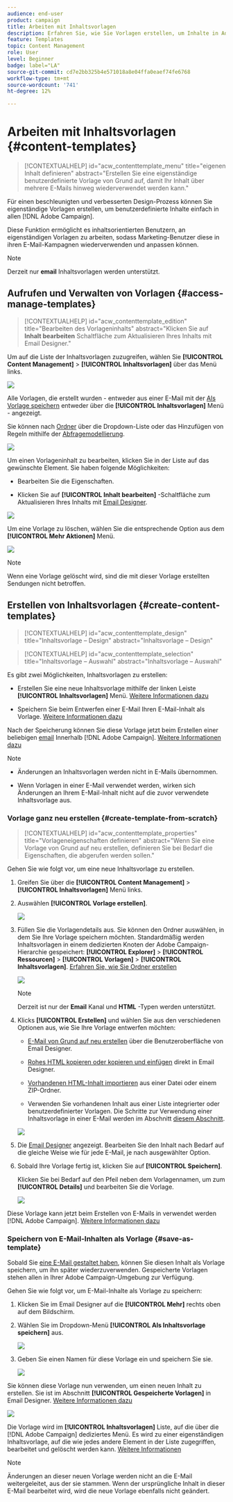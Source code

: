 ```yaml
---
audience: end-user
product: campaign
title: Arbeiten mit Inhaltsvorlagen
description: Erfahren Sie, wie Sie Vorlagen erstellen, um Inhalte in Adobe Campaign-E-Mails wiederzuverwenden.
feature: Templates
topic: Content Management
role: User
level: Beginner
badge: label="LA"
source-git-commit: cd7e2bb325b4e571018a8e04ffa0eaef74fe6768
workflow-type: tm+mt
source-wordcount: '741'
ht-degree: 12%

---
```


# Arbeiten mit Inhaltsvorlagen {#content-templates}

>[!CONTEXTUALHELP]
>id="acw_contenttemplate_menu"
>title="eigenen Inhalt definieren"
>abstract="Erstellen Sie eine eigenständige benutzerdefinierte Vorlage von Grund auf, damit Ihr Inhalt über mehrere E-Mails hinweg wiederverwendet werden kann."

Für einen beschleunigten und verbesserten Design-Prozess können Sie eigenständige Vorlagen erstellen, um benutzerdefinierte Inhalte einfach in allen [!DNL Adobe Campaign].

Diese Funktion ermöglicht es inhaltsorientierten Benutzern, an eigenständigen Vorlagen zu arbeiten, sodass Marketing-Benutzer diese in ihren E-Mail-Kampagnen wiederverwenden und anpassen können.

>[!NOTE]
>
>Derzeit nur **email** Inhaltsvorlagen werden unterstützt.

## Aufrufen und Verwalten von Vorlagen {#access-manage-templates}

>[!CONTEXTUALHELP]
>id="acw_contenttemplate_edition"
>title="Bearbeiten des Vorlageninhalts"
>abstract="Klicken Sie auf **Inhalt bearbeiten** Schaltfläche zum Aktualisieren Ihres Inhalts mit Email Designer."

Um auf die Liste der Inhaltsvorlagen zuzugreifen, wählen Sie **[!UICONTROL Content Management]** > **[!UICONTROL Inhaltsvorlagen]** über das Menü links.

![](assets/content-template-list.png)

Alle Vorlagen, die erstellt wurden - entweder aus einer E-Mail mit der [Als Vorlage speichern](#save-as-template) entweder über die **[!UICONTROL Inhaltsvorlagen]** Menü - angezeigt.

<!--You can sort content templates by creation or modification date. You can also choose to display only the items that you created or modified.-->

Sie können nach [Ordner](../get-started/permissions.md#folders) über die Dropdown-Liste oder das Hinzufügen von Regeln mithilfe der [Abfragemodellierung](../query/query-modeler-overview.md).

![](assets/content-template-list-filters.png)

Um einen Vorlageninhalt zu bearbeiten, klicken Sie in der Liste auf das gewünschte Element. Sie haben folgende Möglichkeiten:

* Bearbeiten Sie die Eigenschaften.

* Klicken Sie auf **[!UICONTROL Inhalt bearbeiten]** -Schaltfläche zum Aktualisieren Ihres Inhalts mit [Email Designer](get-started-email-designer.md).

![](assets/content-template-edition.png)

Um eine Vorlage zu löschen, wählen Sie die entsprechende Option aus dem **[!UICONTROL Mehr Aktionen]** Menü.

![](assets/content-template-list-delete.png)

>[!NOTE]
>
>Wenn eine Vorlage gelöscht wird, sind die mit dieser Vorlage erstellten Sendungen nicht betroffen.

## Erstellen von Inhaltsvorlagen {#create-content-templates}

>[!CONTEXTUALHELP]
>id="acw_contenttemplate_design"
>title="Inhaltsvorlage – Design"
>abstract="Inhaltsvorlage – Design"

>[!CONTEXTUALHELP]
>id="acw_contenttemplate_selection"
>title="Inhaltsvorlage – Auswahl"
>abstract="Inhaltsvorlage – Auswahl"

Es gibt zwei Möglichkeiten, Inhaltsvorlagen zu erstellen:

* Erstellen Sie eine neue Inhaltsvorlage mithilfe der linken Leiste **[!UICONTROL Inhaltsvorlagen]** Menü. [Weitere Informationen dazu](#create-template-from-scratch)

* Speichern Sie beim Entwerfen einer E-Mail Ihren E-Mail-Inhalt als Vorlage. [Weitere Informationen dazu](#save-as-template)

Nach der Speicherung können Sie diese Vorlage jetzt beim Erstellen einer beliebigen [email](../email/create-email.md) Innerhalb [!DNL Adobe Campaign]. [Weitere Informationen dazu](use-email-templates.md)

>[!NOTE]
>
>* Änderungen an Inhaltsvorlagen werden nicht in E-Mails übernommen.
>
>* Wenn Vorlagen in einer E-Mail verwendet werden, wirken sich Änderungen an Ihrem E-Mail-Inhalt nicht auf die zuvor verwendete Inhaltsvorlage aus.

### Vorlage ganz neu erstellen {#create-template-from-scratch}

>[!CONTEXTUALHELP]
>id="acw_contenttemplate_properties"
>title="Vorlageneigenschaften definieren"
>abstract="Wenn Sie eine Vorlage von Grund auf neu erstellen, definieren Sie bei Bedarf die Eigenschaften, die abgerufen werden sollen."

Gehen Sie wie folgt vor, um eine neue Inhaltsvorlage zu erstellen.

1. Greifen Sie über die **[!UICONTROL Content Management]** > **[!UICONTROL Inhaltsvorlagen]** Menü links.

1. Auswählen **[!UICONTROL Vorlage erstellen]**.

   ![](assets/content-template-create.png)

1. Füllen Sie die Vorlagendetails aus. Sie können den Ordner auswählen, in dem Sie Ihre Vorlage speichern möchten. Standardmäßig werden Inhaltsvorlagen in einem dedizierten Knoten der Adobe Campaign-Hierarchie gespeichert: **[!UICONTROL Explorer]** > **[!UICONTROL Ressourcen]** > **[!UICONTROL Vorlagen]** > **[!UICONTROL Inhaltsvorlagen]**. [Erfahren Sie, wie Sie Ordner erstellen](../get-started/permissions.md#folders)

   ![](assets/content-template-details.png)

   >[!NOTE]
   >
   >Derzeit ist nur der **Email** Kanal und **HTML** -Typen werden unterstützt.

1. Klicks **[!UICONTROL Erstellen]** und wählen Sie aus den verschiedenen Optionen aus, wie Sie Ihre Vorlage entwerfen möchten:

   * [E-Mail von Grund auf neu erstellen](create-email-content.md) über die Benutzeroberfläche von Email Designer.

   * [Rohes HTML kopieren oder kopieren und einfügen](code-content.md) direkt in Email Designer.

   * [Vorhandenen HTML-Inhalt importieren](existing-content.md) aus einer Datei oder einem ZIP-Ordner.

   * Verwenden Sie vorhandenen Inhalt aus einer Liste integrierter oder benutzerdefinierter Vorlagen. Die Schritte zur Verwendung einer Inhaltsvorlage in einer E-Mail werden im Abschnitt [diesem Abschnitt](use-email-templates.md).

   ![](assets/email_designer-templates.png)

1. Die [Email Designer](get-started-email-designer.md) angezeigt. Bearbeiten Sie den Inhalt nach Bedarf auf die gleiche Weise wie für jede E-Mail, je nach ausgewählter Option.

   <!--You can test your content if needed. [Learn how](#test-template)-->

1. Sobald Ihre Vorlage fertig ist, klicken Sie auf **[!UICONTROL Speichern]**.

   Klicken Sie bei Bedarf auf den Pfeil neben dem Vorlagennamen, um zum **[!UICONTROL Details]** und bearbeiten Sie die Vorlage.

   ![](assets/content-template-save-back.png)

Diese Vorlage kann jetzt beim Erstellen von E-Mails in verwendet werden [!DNL Adobe Campaign]. [Weitere Informationen dazu](use-email-templates.md)

### Speichern von E-Mail-Inhalten als Vorlage {#save-as-template}

Sobald Sie [eine E-Mail gestaltet haben](create-email-content.md), können Sie diesen Inhalt als Vorlage speichern, um ihn später wiederzuverwenden. Gespeicherte Vorlagen stehen allen in Ihrer Adobe Campaign-Umgebung zur Verfügung.

Gehen Sie wie folgt vor, um E-Mail-Inhalte als Vorlage zu speichern:

1. Klicken Sie im Email Designer auf die **[!UICONTROL Mehr]** rechts oben auf dem Bildschirm.

1. Wählen Sie im Dropdown-Menü **[!UICONTROL Als Inhaltsvorlage speichern]** aus.

   ![](assets/email_designer-save-template.png)

1. Geben Sie einen Namen für diese Vorlage ein und speichern Sie sie.

   ![](assets/email_designer-template-name.png)

Sie können diese Vorlage nun verwenden, um einen neuen Inhalt zu erstellen. Sie ist im Abschnitt **[!UICONTROL Gespeicherte Vorlagen]** in Email Designer. [Weitere Informationen dazu](use-email-templates.md)

![](assets/email_designer-saved-template.png)

Die Vorlage wird im **[!UICONTROL Inhaltsvorlagen]** Liste, auf die über die [!DNL Adobe Campaign] dediziertes Menü. Es wird zu einer eigenständigen Inhaltsvorlage, auf die wie jedes andere Element in der Liste zugegriffen, bearbeitet und gelöscht werden kann. [Weitere Informationen](#access-manage-templates)

>[!NOTE]
>
>Änderungen an dieser neuen Vorlage werden nicht an die E-Mail weitergeleitet, aus der sie stammen. Wenn der ursprüngliche Inhalt in dieser E-Mail bearbeitet wird, wird die neue Vorlage ebenfalls nicht geändert.

<!--
Test your content template {#test-template}

You can test the rendering of any email content template, whether created from scratch or from an email. To do so, follow the steps below.

1. Access the content template list through the **[!UICONTROL Content Management]** > **[!UICONTROL Content Templates]** menu and select any template.

1. Click **[!UICONTROL Edit content]** from the **[!UICONTROL Template properties]**.

1. Click **[!UICONTROL Simulate Content]** and select a test profile to check your email rendering. You can choose the desktop or mobile view. [Learn more](../content-management/preview-test.md)

    ![](../email/assets/content-template-stimulate.png)

1. You can send a proof to test your content and have it approved by some internal users before using it in a journey or a campaign.

    * To do so, click the **[!UICONTROL Send proof]** button and follow the steps described in [this section](../content-management/proofs.md).
    
    * Before sending the proof, you must select the [email surface](../configuration/channel-surfaces.md) that will be used to test your content.

        ![](../email/assets/content-template-stimulate-proof-surface.png)

>[!CAUTION]
>
>Currently tracking is not supported when testing email content templates, meaning that tracking events, UTM parameters and landing page links will not be effective in the proofs that are being sent from a template. To test tracking, [use the content template](
use-email-templates.md) in an email and [send a proof](../content-management/preview-test.md#send-proofs).-->


